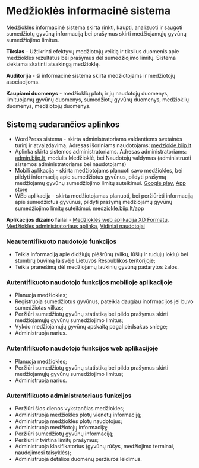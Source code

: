 # Medžioklės informacinė sistema
Medžioklės informacinė sistema skirta rinkti, kaupti, analizuoti ir saugoti sumedžiotų gyvūnų informaciją bei prašymus skirti medžiojamųjų gyvūnų sumedžiojimo limitus.

**Tikslas** - Užtikrinti efektyvų medžiotojų veiklą ir tikslius duomenis apie medžioklės rezultatus bei prašymus dėl sumedžiojimo limitų. Sistema siekiama skatinti atsakingą medžioklę.

**Auditorija** -  ši informacinė sistema skirta medžiotojams ir medžiotojų asociacijoms.

**Kaupiami duomenys** - medžioklių plotų ir jų naudotojų duomenys, limituojamų gyvūnų duomenys, sumedžiotų gyvūnų duomenys, medžioklių duomenys, medžiotojų duomenys.

## Sistemą sudarančios aplinkos

- WordPress sistema - skirta administratoriams valdantiems svetainės turinį ir atvaizdavimą. Adresas išoriniams naudotojams: [medziokle.biip.lt](https://medziokle.biip.lt)
- Aplinka skirta sistemos administratoriams. Adresas administratoriams: [admin.biip.lt](https://admin.biip.lt), modulis Medžioklė, bei Naudotojų valdymas (administruoti sistemos administratoriams bei naudotojams)
- Mobili aplikacija - skirta medžiotojams planuoti savo medžiokles, bei pildyti informaciją apie sumedžiotus gyvūnus, pildyti prašymą medžiojamų gyvūnų sumedžiojimo limitų suteikimui. [Google play](https://play.google.com/store/apps/details?id=com.mobile_medziotojas&pli=1), [App store](https://apps.apple.com/us/app/med%C5%BEiokl%C4%97s-%C5%BEurnalas/id1637595597)
- WEb aplikacija - skirta medžiotojamas planuoti, bei peržiūrėti informaciją apie sumedžiotus gyvūnus, pildyti prašymą medžiojamų gyvūnų sumedžiojimo limitų suteikimui. [medziokle.biip.lt/app](https://medziokle.biip.lt/app)

**Aplikacijos dizaino failai** - [Medžioklės web aplikacija XD Formatu](design/Medziokle%20-%20Admin.xd), [Medžioklės administratoriaus aplinka](design/Medziokle%20-%20WEB%20APP.xd), [Vidiniai naudotojai](design/Vidiniai%20naudotojai.xd)

### Neautentifikuoto naudotojo funkcijos

- Teikia informaciją apie didžiųjų plėšrūnų (vilkų, lūšių ir rudųjų lokių) bei stumbrų buvimą laisvėje Lietuvos Respublikos teritorijoje;
- Teikia pranešimą dėl medžiojamų laukinių gyvūnų padarytos žalos.

### Autentifikuoto naudotojo funkcijos mobilioje aplikacijoje

- Planuoja medžiokles;
- Registruoja sumedžiotus gyvūnus, pateikia daugiau inofrmacijos jei buvo sumedžiotas vilkas;
- Peržiūri sumedžiotų gyvūnų statistiką bei pildo prašymus skirti medžiojamųjų gyvūnų sumedžiojimo limitus;
- Vykdo medžiojamųjų gyvūnų apskaitą pagal pėdsakus sniege; 
- Administruoja narius.


### Autentifikuoto naudotojo funkcijos web aplikacijoje

- Planuoja medžiokles;
- Peržiūri sumedžiotų gyvūnų statistiką bei pildo prašymus skirti medžiojamųjų gyvūnų sumedžiojimo limitus;
- Administruoja narius.

### Autentifikuoto administratoriaus funkcijos

- Peržiūri šios  dienos vykstančias medžiokles;
- Administruoja medžioklės plotų vienetų informaciją;
- Administruoja medžioklės plotų naudotojus;
- Administruoja medžiotojų informaciją;
- Peržiūri sumedžiotų gyvūnų informaciją;
- Peržiūri ir tvirtina limitų prašymus;
- Administruoja klasifikatorius (gyvūnų rūšys, medžiojimo terminai, naudojimosi taisyklės);
- Administruoja detalios duomenų peržiūros leidimus.
